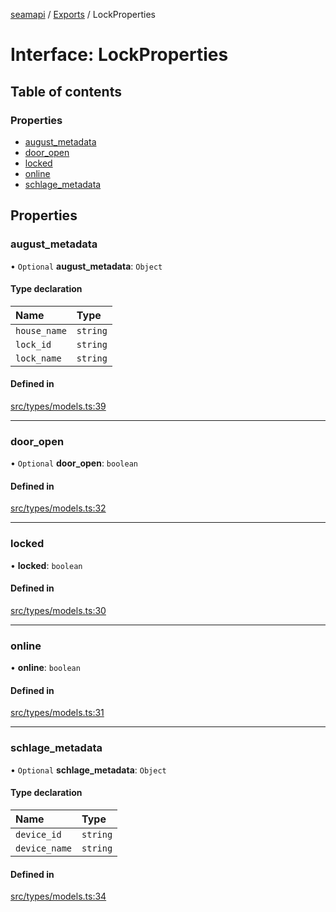 [seamapi](../README.md) / [Exports](../modules.md) / LockProperties

# Interface: LockProperties

## Table of contents

### Properties

- [august\_metadata](LockProperties.md#august_metadata)
- [door\_open](LockProperties.md#door_open)
- [locked](LockProperties.md#locked)
- [online](LockProperties.md#online)
- [schlage\_metadata](LockProperties.md#schlage_metadata)

## Properties

### august\_metadata

• `Optional` **august\_metadata**: `Object`

#### Type declaration

| Name | Type |
| :------ | :------ |
| `house_name` | `string` |
| `lock_id` | `string` |
| `lock_name` | `string` |

#### Defined in

[src/types/models.ts:39](https://github.com/hello-seam/seamapi-javascript/blob/main/src/types/models.ts#L39)

___

### door\_open

• `Optional` **door\_open**: `boolean`

#### Defined in

[src/types/models.ts:32](https://github.com/hello-seam/seamapi-javascript/blob/main/src/types/models.ts#L32)

___

### locked

• **locked**: `boolean`

#### Defined in

[src/types/models.ts:30](https://github.com/hello-seam/seamapi-javascript/blob/main/src/types/models.ts#L30)

___

### online

• **online**: `boolean`

#### Defined in

[src/types/models.ts:31](https://github.com/hello-seam/seamapi-javascript/blob/main/src/types/models.ts#L31)

___

### schlage\_metadata

• `Optional` **schlage\_metadata**: `Object`

#### Type declaration

| Name | Type |
| :------ | :------ |
| `device_id` | `string` |
| `device_name` | `string` |

#### Defined in

[src/types/models.ts:34](https://github.com/hello-seam/seamapi-javascript/blob/main/src/types/models.ts#L34)
